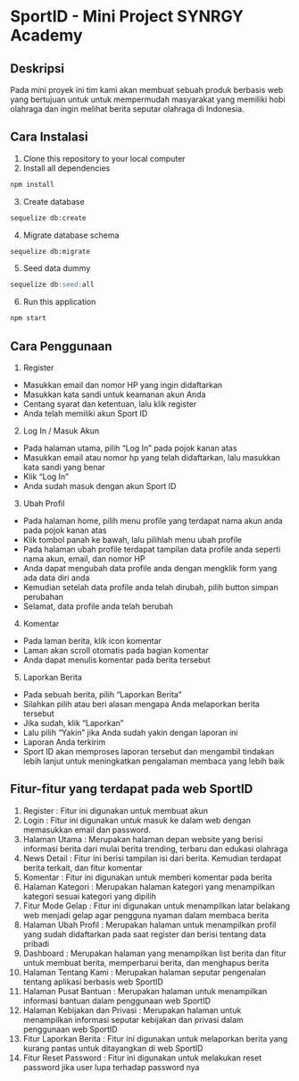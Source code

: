 # SportID - Mini Project SYNRGY Academy
## Deskripsi
Pada mini proyek ini tim kami akan membuat sebuah produk berbasis web yang bertujuan untuk untuk mempermudah masyarakat yang memiliki hobi olahraga dan ingin melihat berita seputar olahraga di Indonesia.   
## Cara Instalasi
   1. Clone this repository to your local computer
   2. Install all dependencies

   ```markdown
   npm install
   ```

   3. Create database

   ```markdown
   sequelize db:create
   ```

   4. Migrate database schema

   ```markdown
   sequelize db:migrate
   ```

   5. Seed data dummy

   ```markdown
   sequelize db:seed:all
   ```

   6. Run this application

   ```markdown
   npm start
   ```
## Cara Penggunaan 

   1. Register
   -  Masukkan email dan nomor HP yang ingin didaftarkan
   -  Masukkan kata sandi untuk keamanan akun Anda
   -  Centang syarat dan ketentuan, lalu klik register
   -  Anda telah memiliki akun Sport ID
   
   2. Log In / Masuk Akun
            
   -  Pada halaman utama, pilih “Log In” pada pojok kanan atas
   -  Masukkan email atau nomor hp yang telah didaftarkan, lalu masukkan kata sandi yang benar
   -  Klik “Log In”
   -  Anda sudah masuk dengan akun Sport ID
                
   3. Ubah Profil
   -  Pada halaman home, pilih menu profile yang terdapat nama akun anda pada pojok kanan atas
   -  Klik tombol panah ke bawah, lalu pilihlah menu ubah profile
   -  Pada halaman ubah profile terdapat tampilan data profile anda seperti nama akun, email, dan nomor HP
   -  Anda dapat mengubah data profile anda dengan mengklik form yang ada data diri anda
   -  Kemudian setelah data profile anda telah dirubah, pilih button simpan perubahan
   -  Selamat, data profile anda telah berubah
                            
   4. Komentar     
   -  Pada laman berita, klik icon komentar 
   -  Laman akan scroll otomatis pada bagian komentar
   -  Anda dapat menulis komentar pada berita tersebut

   5. Laporkan Berita
   -  Pada sebuah berita, pilih “Laporkan Berita”
   -  Silahkan pilih atau beri alasan mengapa Anda melaporkan berita tersebut
   -  Jika sudah, klik “Laporkan”
   -  Lalu pilih “Yakin” jika Anda sudah yakin dengan laporan ini
   -  Laporan Anda terkirim
   -  Sport ID akan memproses laporan tersebut dan mengambil tindakan lebih lanjut untuk meningkatkan pengalaman membaca yang lebih baik
   
## Fitur-fitur yang terdapat pada web SportID

   1. Register : 
      Fitur ini digunakan untuk membuat akun
   2. Login :
      Fitur ini digunakan untuk masuk ke dalam web dengan memasukkan email dan password.
   3. Halaman Utama :
      Merupakan halaman depan website yang berisi informasi berita dari mulai berita trending, terbaru dan edukasi olahraga
   4. News Detail :
      Fitur ini berisi tampilan isi dari berita. Kemudian terdapat berita terkait, dan fitur komentar
   5. Komentar :
      Fitur ini digunakan untuk memberi komentar pada berita
   6. Halaman Kategori  :
      Merupakan halaman kategori yang menampilkan kategori sesuai kategori yang dipilih
   7. Fitur Mode Gelap  :
      Fitur ini digunakan untuk menampilkan latar belakang web menjadi gelap agar pengguna nyaman dalam membaca berita
   8. Halaman Ubah Profil  :
      Merupakan halaman untuk menampilkan profil yang sudah didaftarkan pada saat register dan berisi tentang data pribadi
   9. Dashboard  :
      Merupakan halaman yang menampilkan list berita dan fitur untuk membuat berita, memperbarui berita, dan menghapus berita
   10. Halaman Tentang Kami  :
       Merupakan halaman seputar pengenalan tentang aplikasi berbasis web SportID
   11. Halaman Pusat Bantuan  :
       Merupakan halaman untuk menampilkan informasi bantuan dalam penggunaan web SportID
   12. Halaman Kebijakan dan Privasi  :
       Merupakan halaman untuk menampilkan informasi seputar kebijakan dan privasi dalam penggunaan web SportID
   13. Fitur Laporkan Berita  :
       Fitur ini digunakan untuk melaporkan berita yang kurang pantas untuk ditayangkan di web SportID
   14. Fitur Reset Password :
       Fitur ini digunakan untuk melakukan reset password jika user lupa terhadap password nya